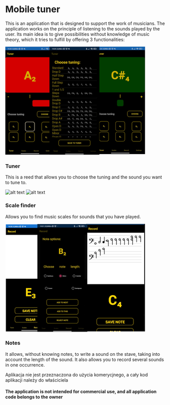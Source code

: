 
# Mobile tuner

This is an application that is designed to support the work of musicians. The application works on the principle of listening to the sounds played by the user. Its main idea is to give possibilities without knowledge of music theory, which it tries to fulfill by offering 3 functionalities:

![alt text](https://github.com/Zyla303/Tuner-Mobile-App/blob/main/IMG/tuner111.png?raw=true)


### Tuner

This is a reed that allows you to choose the tuning and the sound you want to tune to.

![alt text](https://github.com/Zyla303/Tuner-Mobile-App/blob/main/IMG/scalefinder1.png?raw=true)
![alt text](https://github.com/Zyla303/Tuner-Mobile-App/blob/main/IMG/scalefinder2.png?raw=true)


### Scale finder

Allows you to find music scales for sounds that you have played.

![alt text](https://github.com/Zyla303/Tuner-Mobile-App/blob/main/IMG/notes111.png?raw=true)


### Notes

It allows, without knowing notes, to write a sound on the stave, taking into account the length of the sound. It also allows you to record several sounds in one occurrence.

Aplikacja nie jest przeznaczona do użycia komerycjnego, a cały kod aplikacji należy do właściciela

#### The application is not intended for commercial use, and all application code belongs to the owner
